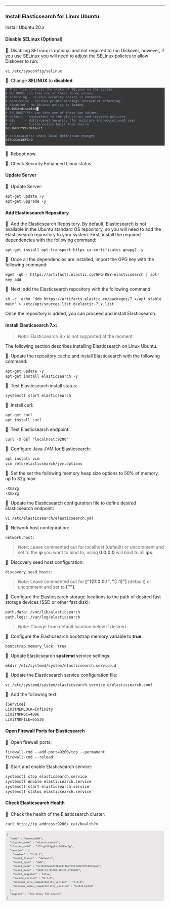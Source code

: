 ___
### Install Elasticsearch for Linux Ubuntu

Install Ubuntu 20.x

#### Disable SELinux (Optional)

🔴 &nbsp;Disabling SELinux is optional and not required to run Diskover, however, if you use SELinux you will need to adjust the SELinux policies to allow Diskover to run:
```
vi /etc/sysconfig/selinux
```

🔴 &nbsp;Change **SELINUX** to **disabled**:

![Image: Disable SELinux for Elasticsearch](images/image_elasticsearch_install_for_linux_ubuntu_disable_selinux.png)

🔴 &nbsp;Reboot now.

🔴 &nbsp;Check Security Enhanced Linux status.

#### Update Server

🔴 &nbsp;Update Server:
```
apt-get update -y
apt-get upgrade -y
```

#### Add Elasticsearch Repository

🔴 &nbsp;Add the Elasticsearch Repository. By default, Elasticsearch is not available in the Ubuntu standard OS repository, so you will need to add the Elasticsearch repository to your system. First, install the required dependencies with the following command:
```
apt-get install apt-transport-https ca-certificates gnupg2 -y

```

🔴 &nbsp;Once all the dependencies are installed, import the GPG key with the following command:
```
wget -qO - https://artifacts.elastic.co/GPG-KEY-elasticsearch | apt-key add
```

🔴 &nbsp;Next, add the Elasticsearch repository with the following command:

```
sh -c 'echo "deb https://artifacts.elastic.co/packages/7.x/apt stable main" > /etc/apt/sources.list.d/elastic-7.x.list'

```

Once the repository is added, you can proceed and install Elasticsearch.

#### Install Elasticsearch 7.x:

>_Note_: Elasticsearch 8.x is not supported at the moment.

The following section describes installing Elasticsearch on Linux Ubuntu.

🔴 &nbsp;Update the repository cache and install Elasticsearch with the following command:
```
apt-get update -y
apt-get install elasticsearch -y

```

🔴 &nbsp;Test Elasticsearch install status:
```
systemctl start elasticsearch

```

🔴 &nbsp;Install curl:
```
apt-get curl
apt install curl

```

🔴 &nbsp;Test Elasticsearch endpoint:
```
curl -X GET "localhost:9200"
```

🔴 &nbsp;Configure Java JVM for Elasticsearch:
```
apt install vim
vim /etc/elasticsearch/jvm.options
```

🔴 &nbsp;Set the set the following memory heap size options to 50% of memory, up to 32g max:
```
-Xms8g
-Xmx8g
```

🔴 &nbsp;Update the Elasticsearch configuration file to define desired Elasticsearch endpoint:
```
vi /etc/elasticsearch/elasticsearch.yml
```

🔴 &nbsp;Network host configuration:
```
network.host:
```
> _Note_: Leave commented out for localhost (default) or uncomment and set to the  **ip**  you want to bind to, using  **0.0.0.0** will bind to all  **ips**.

🔴 &nbsp;Discovery seed host configuration:
```
discovery.seed_hosts:
```

>_Note_: Leave commented out for **[“127.0.0.1", "[::1]"]** (default) or uncomment and set to **["<host ip>"]**.

🔴 &nbsp;Configure the Elasticsearch storage locations to the path of desired fast storage devices (SSD or other fast disk):
```
path.data: /var/lib/elasticsearch
path.logs: /var/log/elasticsearch
```

>_Note_: Change from default location below if desired.

🔴 &nbsp;Configure the Elasticsearch bootstrap memory variable to **true**:
```
bootstrap.memory_lock: true
```
  
🔴 &nbsp;Update Elasticsearch **systemd** service settings:
```
mkdir /etc/systemd/system/elasticsearch.service.d
```
  
🔴 &nbsp;Update the Elasticsearch service configuration file:
```
vi /etc/systemd/system/elasticsearch.service.d/elasticsearch.conf
```
  
🔴 &nbsp;Add the following text:
```
[Service]
LimitMEMLOCK=infinity
LimitNPROC=4096
LimitNOFILE=65536
```

#### Open Firewall Ports for Elasticsearch
  
🔴 &nbsp;Open firewall ports:
```
firewall-cmd --add-port=9200/tcp --permanent
firewall-cmd --reload
```

🔴 &nbsp;Start and enable Elasticsearch service:
```
systemctl stop elasticsearch.service
systemctl enable elasticsearch.service
systemctl start elasticsearch.service
systemctl status elasticsearch.service
```

#### Check Elasticsearch Health

🔴 &nbsp;Check the health of the Elasticsearch cluster:
```
curl http://ip_address:9200/_cat/health?v
```

![Image: Elasticsearch Health Check](images/image_elasticsearch_install_for_linux_ubuntu_health_check.png)
